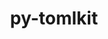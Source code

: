 ---
title: "py-tomlkit"
layout: cache
categories: [package, develop-2024-02-25]
meta: {"versions": ["0.12.1"], "compilers": ["gcc@=11.1.0", "gcc@=11.4.0", "gcc@=9.4.0", "oneapi@=2024.0.0"], "oss": ["ubuntu20.04", "ubuntu22.04"], "platforms": ["linux"], "targets": ["neoverse_v1", "neoverse_v2", "ppc64le", "x86_64_v3"], "stacks": ["data-vis-sdk", "e4s", "e4s-neoverse-v2", "e4s-neoverse_v1", "e4s-oneapi", "e4s-power", "root"], "num_specs": 8, "num_specs_by_stack": {"root": 8, "e4s-neoverse_v1": 1, "e4s-power": 1, "data-vis-sdk": 2, "e4s": 2, "e4s-neoverse-v2": 1, "e4s-oneapi": 1}}
spec_details: [{"hash": "ga6cqcja5dqc6cij4fscopfgpisom7s6", "compiler": "gcc@=11.4.0", "versions": ["0.12.1"], "os": "ubuntu20.04", "platform": "linux", "target": "neoverse_v1", "variants": ["build_system=python_pip"], "stacks": ["root", "e4s-neoverse_v1"], "size": "-", "tarball": "https://binaries.spack.io/releases/develop-2024-02-25/build_cache/linux-ubuntu20.04-neoverse_v1/gcc-11.4.0/py-tomlkit-0.12.1/linux-ubuntu20.04-neoverse_v1-gcc-11.4.0-py-tomlkit-0.12.1-ga6cqcja5dqc6cij4fscopfgpisom7s6.spack"}, {"hash": "ixpmne2kt222shuxavecdycqzhnr6nj7", "compiler": "gcc@=9.4.0", "versions": ["0.12.1"], "os": "ubuntu20.04", "platform": "linux", "target": "ppc64le", "variants": ["build_system=python_pip"], "stacks": ["root", "e4s-power"], "size": "-", "tarball": "https://binaries.spack.io/releases/develop-2024-02-25/build_cache/linux-ubuntu20.04-ppc64le/gcc-9.4.0/py-tomlkit-0.12.1/linux-ubuntu20.04-ppc64le-gcc-9.4.0-py-tomlkit-0.12.1-ixpmne2kt222shuxavecdycqzhnr6nj7.spack"}, {"hash": "u2ajdluofrsh4lp5iwkfpbafyzhd6hge", "compiler": "gcc@=11.1.0", "versions": ["0.12.1"], "os": "ubuntu20.04", "platform": "linux", "target": "x86_64_v3", "variants": ["build_system=python_pip"], "stacks": ["data-vis-sdk", "root"], "size": "-", "tarball": "https://binaries.spack.io/releases/develop-2024-02-25/build_cache/linux-ubuntu20.04-x86_64_v3/gcc-11.1.0/py-tomlkit-0.12.1/linux-ubuntu20.04-x86_64_v3-gcc-11.1.0-py-tomlkit-0.12.1-u2ajdluofrsh4lp5iwkfpbafyzhd6hge.spack"}, {"hash": "oeu4bkjmrnhoa6pt62dp5uubdoxos3h4", "compiler": "gcc@=11.1.0", "versions": ["0.12.1"], "os": "ubuntu20.04", "platform": "linux", "target": "x86_64_v3", "variants": ["build_system=python_pip"], "stacks": ["data-vis-sdk", "root"], "size": "-", "tarball": "https://binaries.spack.io/releases/develop-2024-02-25/build_cache/linux-ubuntu20.04-x86_64_v3/gcc-11.1.0/py-tomlkit-0.12.1/linux-ubuntu20.04-x86_64_v3-gcc-11.1.0-py-tomlkit-0.12.1-oeu4bkjmrnhoa6pt62dp5uubdoxos3h4.spack"}, {"hash": "g4lpi5zskey66uufx6d3vvaetad2vfur", "compiler": "gcc@=11.4.0", "versions": ["0.12.1"], "os": "ubuntu20.04", "platform": "linux", "target": "x86_64_v3", "variants": ["build_system=python_pip"], "stacks": ["root", "e4s"], "size": "-", "tarball": "https://binaries.spack.io/releases/develop-2024-02-25/build_cache/linux-ubuntu20.04-x86_64_v3/gcc-11.4.0/py-tomlkit-0.12.1/linux-ubuntu20.04-x86_64_v3-gcc-11.4.0-py-tomlkit-0.12.1-g4lpi5zskey66uufx6d3vvaetad2vfur.spack"}, {"hash": "sksgixlgallzm2j65u6om4nyyokrwakv", "compiler": "gcc@=11.4.0", "versions": ["0.12.1"], "os": "ubuntu20.04", "platform": "linux", "target": "x86_64_v3", "variants": ["build_system=python_pip"], "stacks": ["root", "e4s"], "size": "-", "tarball": "https://binaries.spack.io/releases/develop-2024-02-25/build_cache/linux-ubuntu20.04-x86_64_v3/gcc-11.4.0/py-tomlkit-0.12.1/linux-ubuntu20.04-x86_64_v3-gcc-11.4.0-py-tomlkit-0.12.1-sksgixlgallzm2j65u6om4nyyokrwakv.spack"}, {"hash": "xkvpauc4sjm2kbdkhydfl36q536e7fsm", "compiler": "gcc@=11.4.0", "versions": ["0.12.1"], "os": "ubuntu22.04", "platform": "linux", "target": "neoverse_v2", "variants": ["build_system=python_pip"], "stacks": ["root", "e4s-neoverse-v2"], "size": "-", "tarball": "https://binaries.spack.io/releases/develop-2024-02-25/build_cache/linux-ubuntu22.04-neoverse_v2/gcc-11.4.0/py-tomlkit-0.12.1/linux-ubuntu22.04-neoverse_v2-gcc-11.4.0-py-tomlkit-0.12.1-xkvpauc4sjm2kbdkhydfl36q536e7fsm.spack"}, {"hash": "wrdu77nuolbb7wzx5dnp5vuwbz5f6gbu", "compiler": "oneapi@=2024.0.0", "versions": ["0.12.1"], "os": "ubuntu22.04", "platform": "linux", "target": "x86_64_v3", "variants": ["build_system=python_pip"], "stacks": ["e4s-oneapi", "root"], "size": "-", "tarball": "https://binaries.spack.io/releases/develop-2024-02-25/build_cache/linux-ubuntu22.04-x86_64_v3/oneapi-2024.0.0/py-tomlkit-0.12.1/linux-ubuntu22.04-x86_64_v3-oneapi-2024.0.0-py-tomlkit-0.12.1-wrdu77nuolbb7wzx5dnp5vuwbz5f6gbu.spack"}]
---